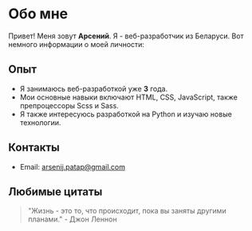 # Обо мне

Привет! Меня зовут **Арсений**. Я - веб-разработчик из Беларуси. Вот немного информации о моей личности:

## Опыт

- Я занимаюсь веб-разработкой уже **3** года.
- Мои основные навыки включают HTML, CSS, JavaScript, также препроцессоры Scss и Sass.
- Я также интересуюсь разработкой на Python и изучаю новые технологии.


## Контакты

- Email: arsenij.patap@gmail.com

## Любимые цитаты

> "Жизнь - это то, что происходит, пока вы заняты другими планами." - Джон Леннон



